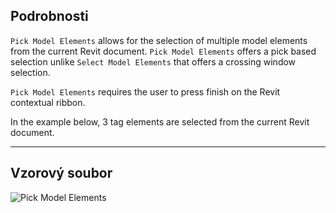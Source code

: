 ## Podrobnosti
`Pick Model Elements` allows for the selection of multiple model elements from the current Revit document. `Pick Model Elements` offers a pick based selection unlike `Select Model Elements` that offers a crossing window selection.

`Pick Model Elements` requires the user to press finish on the Revit contextual ribbon.

In the example below, 3 tag elements are selected from the current Revit document.
___
## Vzorový soubor

![Pick Model Elements](./Dynamo.Nodes.DSModelElementMultipleSelection_img.jpg)
